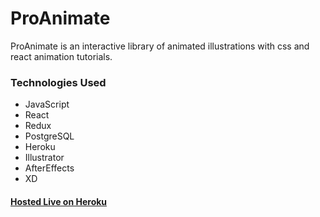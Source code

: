 # ProAnimate
ProAnimate is an interactive library of animated illustrations with css and react animation tutorials.

### Technologies Used
- JavaScript
- React
- Redux
- PostgreSQL
- Heroku
- Illustrator
- AfterEffects
- XD

#### [Hosted Live on Heroku](https://proanimate.herokuapp.com)
